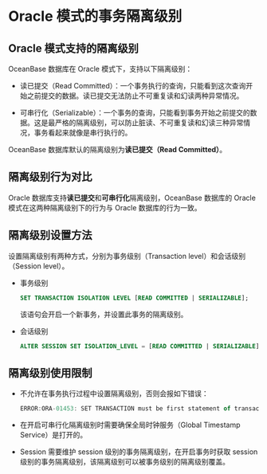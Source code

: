 # Oracle 模式的事务隔离级别

## Oracle 模式支持的隔离级别

OceanBase 数据库在 Oracle 模式下，支持以下隔离级别：

* 读已提交（Read Committed）：一个事务执行的查询，只能看到这次查询开始之前提交的数据。读已提交无法防止不可重复读和幻读两种异常情况。

* 可串行化（Serializable）：一个事务的查询，只能看到事务开始之前提交的数据。这是最严格的隔离级别，可以防止脏读、不可重复读和幻读三种异常情况，事务看起来就像是串行执行的。

OceanBase 数据库默认的隔离级别为**读已提交（Read Committed）**。

## 隔离级别行为对比

Oracle 数据库支持**读已提交**和**可串行化**隔离级别，OceanBase 数据库的 Oracle 模式在这两种隔离级别下的行为与 Oracle 数据库的行为一致。

## 隔离级别设置方法

设置隔离级别有两种方式，分别为事务级别（Transaction level）和会话级别（Session level）。

* 事务级别

  ```sql
  SET TRANSACTION ISOLATION LEVEL [READ COMMITTED | SERIALIZABLE];
  ```

  该语句会开启一个新事务，并设置此事务的隔离级别。

* 会话级别

  ```sql
  ALTER SESSION SET ISOLATION_LEVEL = [READ COMMITTED | SERIALIZABLE];
  ```

## 隔离级别使用限制

* 不允许在事务执行过程中设置隔离级别，否则会报如下错误：

  ```javascript
  ERROR:ORA-01453: SET TRANSACTION must be first statement of transaction
  ```

* 在开启可串行化隔离级别时需要确保全局时钟服务（Global Timestamp Service）是打开的。

* Session 需要维护 session 级别的事务隔离级别，在开启事务时获取 session 级别的事务隔离级别，该隔离级别可以被事务级别的隔离级别覆盖。
